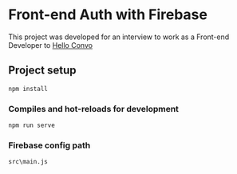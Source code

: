 # Front-end Auth with Firebase

This project was developed for an interview to work as a Front-end Developer to <a href="https://helloconvo.com/" target="_blank">Hello Convo</a>

## Project setup
```
npm install
```

### Compiles and hot-reloads for development
```
npm run serve
```

### Firebase config path
```
src\main.js
```
